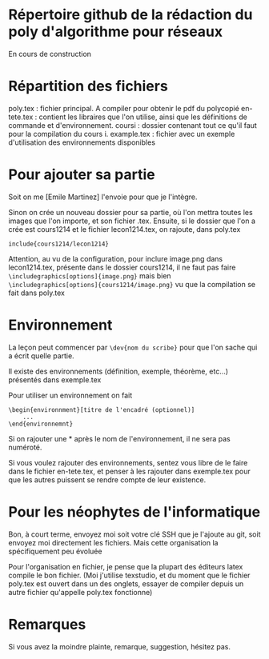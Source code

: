 # Répertoire github de la rédaction du poly d'algorithme pour réseaux

En cours de construction

# Répartition des fichiers

poly.tex : fichier principal. A compiler pour obtenir le pdf du polycopié
en-tete.tex : contient les libraires que l'on utilise, ainsi que les définitions de commande et d'environnement.
coursi : dossier contenant tout ce qu'il faut pour la compilation du cours i.
example.tex : fichier avec un exemple d'utilisation des environnements disponibles

# Pour ajouter sa partie

Soit on me [Emile Martinez] l'envoie pour que je l'intègre.

Sinon on crée un nouveau dossier pour sa partie, où l'on mettra toutes les images que l'on importe, et son fichier .tex. Ensuite, si le dossier que l'on a crée est cours1214 et le fichier lecon1214.tex, on rajoute, dans poly.tex

`include{cours1214/lecon1214}`

Attention, au vu de la configuration, pour inclure image.png dans lecon1214.tex, présente dans le dossier cours1214, il ne faut pas faire `\includegraphics[options]{image.png}` mais bien `\includegraphics[options]{cours1214/image.png}` vu que la compilation se fait dans poly.tex

# Environnement

La leçon peut commencer par `\dev{nom du scribe}` pour que l'on sache qui a écrit quelle partie.

Il existe des environnements (définition, exemple, théorème, etc...) présentés dans exemple.tex

Pour utiliser un environnement on fait
```
\begin{environnment}[titre de l'encadré (optionnel)]
	...
\end{environnemnt}
```
Si on rajouter une * après le nom de l'environnement, il ne sera pas numéroté.

Si vous voulez rajouter des environnements, sentez vous libre de le faire dans le fichier en-tete.tex, et penser à les rajouter dans exemple.tex pour que les autres puissent se rendre compte de leur existence.

# Pour les néophytes de l'informatique

Bon, à court terme, envoyez moi soit votre clé SSH que je l'ajoute au git, soit envoyez moi directement les fichiers. Mais cette organisation la spécifiquement peu évoluée

Pour l'organisation en fichier, je pense que la plupart des éditeurs latex compile le bon fichier. (Moi j'utilise texstudio, et du moment que le fichier poly.tex est ouvert dans un des onglets, essayer de compiler depuis un autre fichier qu'appelle poly.tex fonctionne)

# Remarques

Si vous avez la moindre plainte, remarque, suggestion, hésitez pas.


